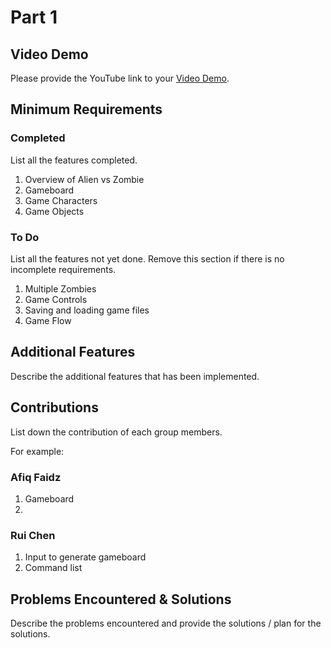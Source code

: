 # Part 1

## Video Demo

Please provide the YouTube link to your [Video Demo](https://youtu.be/hk1GgbDMCwI).

## Minimum Requirements

### Completed

List all the features completed.

1. Overview of Alien vs Zombie
2. Gameboard
3. Game Characters
4. Game Objects

### To Do

List all the features not yet done. Remove this section if there is no incomplete requirements.

1. Multiple Zombies
2. Game Controls
3. Saving and loading game files
4. Game Flow

## Additional Features

Describe the additional features that has been implemented.

## Contributions

List down the contribution of each group members.

For example:

### Afiq Faidz

1. Gameboard
2. 

### Rui Chen

1. Input to generate gameboard
2. Command list


## Problems Encountered & Solutions

Describe the problems encountered and provide the solutions / plan for the solutions.
